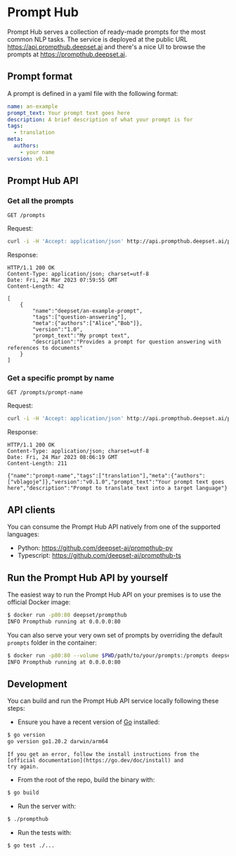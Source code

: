 # Prompt Hub

Prompt Hub serves a collection of ready-made prompts for the most common NLP tasks. The service is deployed at the
public URL https://api.prompthub.deepset.ai and there's a nice UI to browse the prompts at https://prompthub.deepset.ai.

## Prompt format

A prompt is defined in a yaml file with the following format:

```yaml
name: an-example
prompt_text: Your prompt text goes here
description: A brief description of what your prompt is for
tags:
  - translation
meta:
  authors:
    - your name
version: v0.1
```

## Prompt Hub API

### Get all the prompts

`GET /prompts`

Request:

```sh
curl -i -H 'Accept: application/json' http://api.prompthub.deepset.ai/prompts
```

Response:

```
HTTP/1.1 200 OK
Content-Type: application/json; charset=utf-8
Date: Fri, 24 Mar 2023 07:59:55 GMT
Content-Length: 42

[
    {
        "name":"deepset/an-example-prompt",
        "tags":["question-answering"],
        "meta":{"authors":["Alice","Bob"]},
        "version":"1.0",
        "prompt_text":"My prompt text",
        "description":"Provides a prompt for question answering with references to documents"
    }
]
```

### Get a specific prompt by name

`GET /prompts/prompt-name`

Request:

```sh
curl -i -H 'Accept: application/json' http://api.prompthub.deepset.ai/prompts/prompt-name
```

Response:

```
HTTP/1.1 200 OK
Content-Type: application/json; charset=utf-8
Date: Fri, 24 Mar 2023 08:06:19 GMT
Content-Length: 211

{"name":"prompt-name","tags":["translation"],"meta":{"authors":["vblagoje"]},"version":"v0.1.0","prompt_text":"Your prompt text goes here","description":"Prompt to translate text into a target language"}
```
## API clients
You can consume the Prompt Hub API natively from one of the supported languages:
- Python: https://github.com/deepset-ai/prompthub-py
- Typescript: https://github.com/deepset-ai/prompthub-ts

## Run the Prompt Hub API by yourself

The easiest way to run the Prompt Hub API on your premises is to use the official Docker image:

```sh
$ docker run -p80:80 deepset/prompthub
INFO Prompthub running at 0.0.0.0:80
```

You can also serve your very own set of prompts by overriding the default `prompts` folder in the container:

```sh
$ docker run -p80:80 --volume $PWD/path/to/your/prompts:/prompts deepset/prompthub
INFO Prompthub running at 0.0.0.0:80
```

## Development

You can build and run the Prompt Hub API service locally following these steps:

- Ensure you have a recent version of [Go](https://go.dev) installed:

```sh
$ go version
go version go1.20.2 darwin/arm64
```

    If you get an error, follow the install instructions from the [official documentation](https://go.dev/doc/install) and
    try again.

- From the root of the repo, build the binary with:

```sh
$ go build
```

- Run the server with:

```sh
$ ./prompthub
```

- Run the tests with:

```sh
$ go test ./...
```
